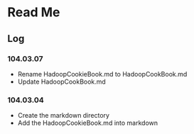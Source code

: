 # Read Me

## Log

###  104.03.07 

* Rename HadoopCookieBook.md to HadoopCookBook.md
* Update HadoopCookBook.md

###  104.03.04
 
* Create the markdown directory
* Add the HadoopCookieBook.md into markdown
